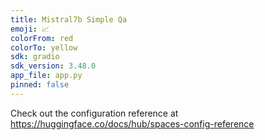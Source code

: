 ```yaml
---
title: Mistral7b Simple Qa
emoji: 📈
colorFrom: red
colorTo: yellow
sdk: gradio
sdk_version: 3.48.0
app_file: app.py
pinned: false
---
```


Check out the configuration reference at https://huggingface.co/docs/hub/spaces-config-reference
